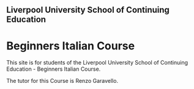 ## Liverpool University School of Continuing Education

# Beginners Italian Course

This site is for students of the Liverpool University School of Continuing Education - Beginners Italian Course.

The tutor for this Course is Renzo Garavello.